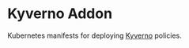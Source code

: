 # Kyverno Addon

Kubernetes manifests for deploying [Kyverno](https://kyverno.io/docs/kyverno-policies/) policies.

